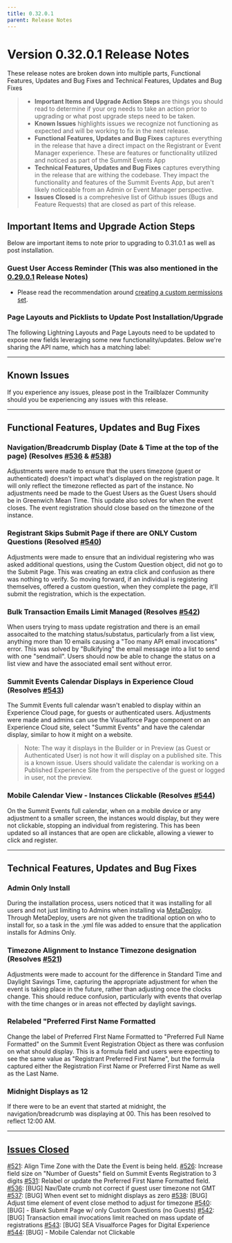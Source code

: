 ```yaml
---
title: 0.32.0.1
parent: Release Notes
---
```


# Version 0.32.0.1 Release Notes

These release notes are broken down into multiple parts, Functional Features, Updates and Bug Fixes and Technical Features, Updates and Bug Fixes 
> - **Important Items and Upgrade Action Steps** are things you should read to determine if your org needs to take an action prior to upgrading or what post upgrade steps need to be taken.
> - **Known Issues** highlights issues we recognize not functioning as expected and will be working to fix in the next release.
> - **Functional Features, Updates and Bug Fixes** captures everything in the release that have a direct impact on the Registrant or Event Manager experience. These are features or functionality utilized and noticed as part of the Summit Events App
> -  **Technical Features, Updates and Bug Fixes** captures everything in the release that are withing the codebase. They impact the functionality and features of the Summit Events App, but aren't likely noticeable from an Admin or Event Manager perspective.
> - **Issues Closed** is a comprehesive list of Github issues (Bugs and Feature Requests) that are closed as part of this release.


## Important Items and Upgrade Action Steps
Below are important items to note prior to upgrading to 0.31.0.1 as well as post installation.

### Guest User Access Reminder (This was also mentioned in the [0.29.0.1](https://sfdo-community-sprints.github.io/summit-events-app-documentation/docs/release-notes/0-29-0-1/) Release Notes)

- Please read the recommendation around [creating a custom permissions set](https://sfdo-community-sprints.github.io/summit-events-app-documentation/docs/Getting-Started/Installing/#creating-a-custom-permission-set-for-the-guest-user). 
  
### Page Layouts and Picklists to Update Post Installation/Upgrade
The following Lightning Layouts and Page Layouts need to be updated to expose new fields leveraging some new functionality/updates. Below we're sharing the API name, which has a matching label:

---
## Known Issues

If you experience any issues, please post in the Trailblazer Community should you be experiencing any issues with this release.

---
## Functional Features, Updates and Bug Fixes

### Navigation/Breadcrumb Display (Date & Time at the top of the page) (Resolves [#536](https://github.com/SFDO-Community/Summit-Events-App/issues/536) & [#538](https://github.com/SFDO-Community/Summit-Events-App/issues/538))
Adjustments were made to ensure that the users timezone (guest or authenticated) doesn't impact what's displayed on the registration page. It will only reflect the timezone reflected as part of the instance. No adjustments need be made to the Guest Users as the Guest Users should be in Greenwich Mean Time. This update also solves for when the event closes. The event registration should close based on the timezone of the instance.

### Registrant Skips Submit Page if there are ONLY Custom Questions (Resolved [#540](https://github.com/SFDO-Community/Summit-Events-App/issues/540))
Adjustments were made to ensure that an individual registering who was asked additional questions, using the Custom Question object, did not go to the Submit Page. This was creating an extra click and confusion as there was nothing to verify. So moving forward, if an individual is registering themselves, offered a custom question, when they complete the page, it'll submit the registration, which is the expectation.

### Bulk Transaction Emails Limit Managed (Resolves [#542](https://github.com/SFDO-Community/Summit-Events-App/issues/542))
When users trying to mass update registration and there is an email assocaited to the matching status/substatus, particularly from a list view, anything more than 10 emails causing a "Too many API email invocations" error. This was solved by "Bulkifying" the email message into a list to send with one "sendmail". Users should now be able to change the status on a list view and have the associated email sent without error.

### Summit Events Calendar Displays in Experience Cloud (Resolves [#543](https://github.com/SFDO-Community/Summit-Events-App/issues/543))
The Summit Events full calendar wasn't enabled to display within an Experience Cloud page, for guests or authenticated users. Adjustments were made and admins can use the Visualforce Page component on an Experience Cloud site, select "Summit Events" and have the calendar display, similar to how it might on a website.
> Note: The way it displays in the Builder or in Preview (as Guest or Authenticated User) is not how it will display on a published site. This is a known issue. Users should validate the calendar is working on a Published Experience Site from the perspective of the guest or logged in user, not the preview.

### Mobile Calendar View - Instances Clickable (Resolves [#544](https://github.com/SFDO-Community/Summit-Events-App/issues/544))
On the Summit Events full calendar, when on a mobile device or any adjustment to a smaller screen, the instances would display, but they were not clickable, stopping an individual from registering. This has been updated so all instances that are open are clickable, allowing a viewer to click and register.

---
## Technical Features, Updates and Bug Fixes

### Admin Only Install
During the installation process, users noticed that it was installing for all users and not just limiting to Admins when installing via [MetaDeploy](https://install.salesforce.org/products/SummitEventsApp/latest). Through MetaDeploy, users are not given the traditional option on who to install for, so a task in the .yml file was added to ensure that the application installs for Admins Only.

### Timezone Alignment to Instance Timezone designation (Resolves [#521](https://github.com/SFDO-Community/Summit-Events-App/issues/521))
Adjustments were made to account for the difference in Standard Time and Daylight Savings Time, capturing the appropriate adjustment for when the event is taking place in the future, rather than adjusting once the clocks change. This should reduce confusion, particularly with events that overlap with the time changes or in areas not effected by daylight savings.

### Relabeled "Preferred First Name Formatted
Change the label of Preferred FIrst Name Formatted to "Preferred Full Name Formatted" on the Summit Event Registration Object as there was confusion on what should display. This is a formula field and users were expecting to see the same value as "Registrant Preferred First Name", but the formula captured either the Registration First Name or Preferred First Name as well as the Last Name.

### Midnight Displays as 12
If there were to be an event that started at midnight, the navigation/breadcrumb was displaying at 00.  This has been resolved to reflect 12:00 AM.



---
## [Issues Closed](https://github.com/SFDO-Community/Summit-Events-App/issues?q=is%3Aissue+is%3Aclosed)
[#521](https://github.com/SFDO-Community/Summit-Events-App/issues/521): Align Time Zone with the Date the Event is being held.
[#526](https://github.com/SFDO-Community/Summit-Events-App/issues/526): Increase field size on "Number of Guests" field on Summit Events Registration to 3 digits
[#531](https://github.com/SFDO-Community/Summit-Events-App/issues/531): Relabel or update the Preferred First Name Formatted field.
[#536](https://github.com/SFDO-Community/Summit-Events-App/issues/536): [BUG] Nav/Date crumb not correct if guest user timezone not GMT
[#537](https://github.com/SFDO-Community/Summit-Events-App/issues/537): [BUG] When event set to midnight displays as zero
[#538](https://github.com/SFDO-Community/Summit-Events-App/issues/538): [BUG] Adjust time element of event close method to adjust for timezone
[#540](https://github.com/SFDO-Community/Summit-Events-App/issues/540): [BUG] - Blank Submit Page w/ only Custom Questions (no Guests)
[#542](https://github.com/SFDO-Community/Summit-Events-App/issues/542): [BUG] Transaction email invocations limit reached on mass update of registrations
[#543](https://github.com/SFDO-Community/Summit-Events-App/issues/543): [BUG] SEA Visualforce Pages for Digital Experience
[#544](https://github.com/SFDO-Community/Summit-Events-App/issues/544): [BUG] - Mobile Calendar not Clickable
